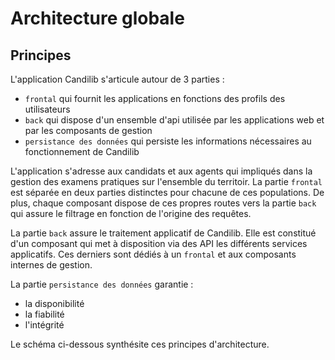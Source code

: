 # Architecture globale

## Principes

L'application Candilib s'articule autour de 3 parties :

* ``frontal`` qui fournit les applications en fonctions des profils des utilisateurs
* ``back`` qui dispose d'un ensemble d'api utilisée par les applications web et par les composants de gestion
* ``persistance des données`` qui persiste les informations nécessaires au fonctionnement de Candilib

L'application s'adresse aux candidats et aux agents qui impliqués dans la gestion des examens pratiques sur l'ensemble du territoir. La partie ``frontal`` est séparée en deux parties distinctes pour chacune de ces populations. De plus, chaque composant dispose de ces propres routes vers la partie ``back`` qui assure le filtrage en fonction de l'origine des requêtes.

La partie ``back`` assure le traitement applicatif de Candilib. Elle est constitué d'un composant qui met à disposition via des API les différents services applicatifs. Ces derniers sont dédiés à un ``frontal`` et aux composants internes de gestion.

La partie ``persistance des données`` garantie :

* la disponibilité
* la fiabilité
* l'intégrité

Le schéma ci-dessous synthésite ces principes d'architecture.
